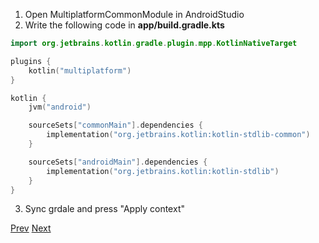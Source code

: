 1. Open MultiplatformCommonModule in AndroidStudio
2. Write the following code in **app/build.gradle.kts**
```kotlin
import org.jetbrains.kotlin.gradle.plugin.mpp.KotlinNativeTarget

plugins {
    kotlin("multiplatform")
}

kotlin {
    jvm("android")

    sourceSets["commonMain"].dependencies {
        implementation("org.jetbrains.kotlin:kotlin-stdlib-common")
    }

    sourceSets["androidMain"].dependencies {
        implementation("org.jetbrains.kotlin:kotlin-stdlib")
    }
}
```
3. Sync grdale and press "Apply context"

[Prev](https://github.com/ustadenis/kotlin_multiplutform_codelab/blob/master/0_0.md)
[Next](https://github.com/ustadenis/kotlin_multiplutform_codelab/blob/master/0_2.md)
